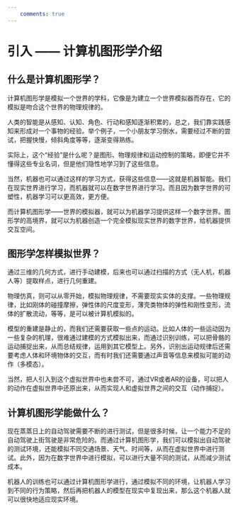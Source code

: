 ```yaml
---
    comments: true
---
```


# 引入 —— 计算机图形学介绍

## 什么是计算机图形学？

计算机图形学是模拟一个世界的学科，它像是为建立一个世界模拟器而存在，它的模拟是吻合这个世界的物理规律的。

人类的智能是从感知、认知、角色、行动和感知逐渐积累的，总之，我们靠实践感知来形成对一个事物的经验。举个例子，一个小朋友学习倒水，需要经过不断的尝试，把握快慢，倾斜角度等等，逐渐变得熟练。

实际上，这个“经验”是什么呢？是图形、物理规律和运动控制的策略，即便它并不懂得这些专业名词，但是他们隐性地学习到了这些信息。

当然，机器也可以通过这样的学习方式，获得这些信息——这就是机器智能。我们在现实世界进行学习，而机器就可以在数字世界进行学习。而且因为数字世界的可塑性，机器学习可以更高效，更方便。

而计算机图形学——世界的模拟器，就可以为机器学习提供这样一个数字世界。图形学的高境界，就可以为机器创造一个完全模拟现实世界的数字世界，给机器提供交互空间。

## 图形学怎样模拟世界？

通过三维的几何方式，进行手动建模，后来也可以通过扫描的方式（无人机，机器人等）提取样点，进行几何重建。

物理仿真，则可以从零开始，模拟物理规律，不需要现实实体的支撑。一些物理规律，比如刚体的碰撞摩擦，弹性体的尺度变形，薄壳类物体的弹性和刚性变形，流体的扩散流动，等等，是可以被计算机模拟的。

模型的重建是静止的，而我们还需要获取一些点的运动。比如人体的一些运动因为一些复杂的机理，很难通过建模的方式模拟出来，而通过识别训练，可以把骨骼的运动捕捉出来，从而总结规律，运用到其它模型上。另外，识别出运动规律后还需要考虑人体和环境物体的交互，而有时我们还需要通过声音等信息来模拟可能的动作（多模态）。

当然，把人引入到这个虚拟世界中也未尝不可，通过VR或者AR的设备，可以把人的动作在虚拟世界中还原出来，从而实现人和虚拟世界之间的交互（动作捕捉）。

## 计算机图形学能做什么？

现在蒸蒸日上的自动驾驶需要不断的进行测试，但是很多时候，让一个能力不足的自动驾驶上街驾驶是非常危险的。而通过计算机图形学，我们可以模拟出自动驾驶的测试环境，还能模拟不同交通场景、天气、时间等，从而在虚拟世界中进行测试。此外，因为在数字世界中进行模拟，可以进行大量不同的测试，从而减少测试成本。

机器人的训练也可以通过计算机图形学进行，通过模拟不同的环境，让机器人学习到不同的行为策略，然后再把机器人的模型在现实中复现出来，那么这个机器人就可以很快地适应现实环境。


